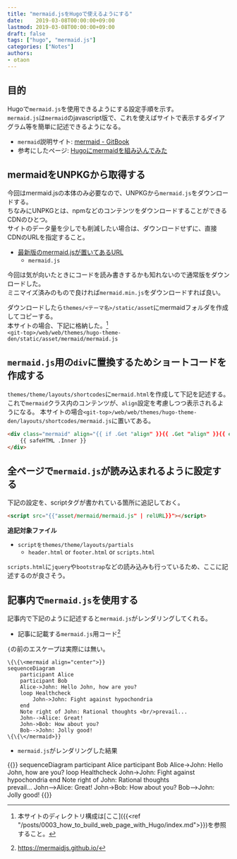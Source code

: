 ```yaml
---
title: "mermaid.jsをHugoで使えるようにする"
date:    2019-03-08T00:00:00+09:00
lastmod: 2019-03-08T00:00:00+09:00
draft: false
tags: ["hugo", "mermaid.js"]
categories: ["Notes"]
authors:
- otaon
---
```


## 目的
Hugoで`mermaid.js`を使用できるようにする設定手順を示す。  
`mermaid.js`は`mermaid`のjavascript版で、これを使えばサイトで表示するダイアグラム等を簡単に記述できるようになる。

- `mermaid`説明サイト: [mermaid - GitBook](https://mermaidjs.github.io/)
- 参考にしたページ: [Hugoにmermaidを組み込んでみた](https://qiita.com/_takeuchi_/items/35c52fd85884a83c154d)

## mermaidをUNPKGから取得する
今回はmermaid.jsの本体のみ必要なので、UNPKGから`mermaid.js`をダウンロードする。  
ちなみにUNPKGとは、npmなどのコンテンツをダウンロードすることができるCDNのひとつ。  
サイトのデータ量を少しでも削減したい場合は、ダウンロードせずに、直接CDNのURLを指定すること。

- [最新版のmermaid.jsが置いてあるURL](https://unpkg.com/mermaid/dist/)
  - `mermaid.js`

今回は気が向いたときにコードを読み書きするかも知れないので通常版をダウンロードした。  
ミニマイズ済みのもので良ければ`mermaid.min.js`をダウンロードすれば良い。

ダウンロードしたら`themes/<テーマ名>/static/asset`にmermaidフォルダを作成してコピーする。  
本サイトの場合、下記に格納した。[^ディレクトリ構成]  
`<git-top>/web/web/themes/hugo-theme-den/static/asset/mermaid/mermaid.js`

[^ディレクトリ構成]:本サイトのディレクトリ構成は[ここ]({{<ref "/posts/0003_how_to_build_web_page_with_Hugo/index.md">}})を参照すること。


## `mermaid.js`用の`div`に置換するためショートコードを作成する

`themes/theme/layouts/shortcodes`に`mermaid.html`を作成して下記を記述する。  
これで`mermaid`クラス内のコンテンツが、`align`設定を考慮しつつ表示されるようになる。
本サイトの場合`<git-top>/web/web/themes/hugo-theme-den/layouts/shortcodes/mermaid.js`に置いてある。

```html
<div class="mermaid" align="{{ if .Get "align" }}{{ .Get "align" }}{{ else }}center{{ end }}">
    {{ safeHTML .Inner }}
</div>
```

## 全ページで`mermaid.js`が読み込まれるように設定する
下記の設定を、scriptタグが書かれている箇所に追記しておく。

```html
<script src="{{"asset/mermaid/mermaid.js" | relURL}}"></script>
```

**追記対象ファイル**

- `scriptをthemes/theme/layouts/partials`
  - `header.html` or `footer.html` or `scripts.html`

`scripts.html`に`jquery`や`bootstrap`などの読み込みも行っているため、ここに記述するのが良さそう。

## 記事内で`mermaid.js`を使用する
記事内で下記のように記述すると`mermaid.js`がレンダリングしてくれる。

- 記事に記載する`mermaid.js`用コード[^サンプルコード]

[^サンプルコード]:https://mermaidjs.github.io/

`{`の前のエスケープは実際には無い。

```
\{\{\<mermaid align="center">}}
sequenceDiagram
    participant Alice
    participant Bob
    Alice->John: Hello John, how are you?
    loop Healthcheck
        John->John: Fight against hypochondria
    end
    Note right of John: Rational thoughts <br/>prevail...
    John-->Alice: Great!
    John->Bob: How about you?
    Bob-->John: Jolly good!
\{\{\</mermaid>}}
```

- `mermaid.js`がレンダリングした結果

{{<mermaid align="center">}}
sequenceDiagram
    participant Alice
    participant Bob
    Alice->John: Hello John, how are you?
    loop Healthcheck
        John->John: Fight against hypochondria
    end
    Note right of John: Rational thoughts <br/>prevail...
    John-->Alice: Great!
    John->Bob: How about you?
    Bob-->John: Jolly good!
{{</mermaid>}}
